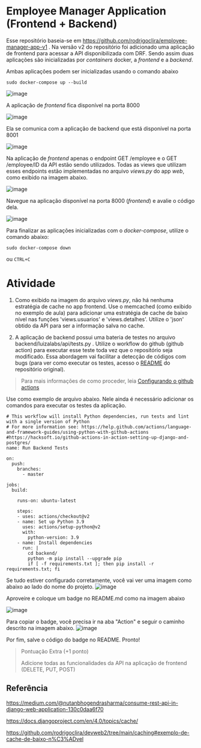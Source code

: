 # Employee Manager Application (Frontend + Backend)

Esse repositório baseia-se em https://github.com/rodrigoclira/employee-manager-app-v1 . Na versão v2 do repositório foi adicionado uma aplicação de frontend para acessar a API disponibilizada com DRF. Sendo assim duas aplicações são inicializadas por _containers_ docker, a _frontend_ e a _backend_.

Ambas aplicações podem ser inicializadas usando o comando abaixo
```
sudo docker-compose up --build
```


![image](https://user-images.githubusercontent.com/276077/174942615-b4e7e945-2d89-4c23-836e-9ab8931b5ed3.png)


A aplicação de _frontend_ fica disponível na porta 8000

![image](https://user-images.githubusercontent.com/276077/174942679-b3aa5eaa-ab51-4c51-aa21-36f55fb13a49.png)



Ela se comunica com a aplicação de backend que está disponível na porta 8001

![image](https://user-images.githubusercontent.com/276077/174942952-37e7e1f6-75b8-4db0-ba93-87933617a63e.png)


Na aplicação de _frontend_ apenas o endpoint GET /employee e o GET /employee/ID da API estão sendo utilizados. 
Todas as views que utilizam esses endpoints estão implementadas no arquivo _views.py_ do app _web_, como exibido na imagem abaixo.

![image](https://user-images.githubusercontent.com/276077/174943242-8d6cd8ff-691f-45bb-846e-0e029004bc00.png)

Navegue na aplicação disponível na porta 8000 (_frontend_) e avalie o código dela. 

![image](https://user-images.githubusercontent.com/276077/175022904-fbe4d379-0fc8-4ce0-8e5e-9d55171e1921.png)


Para finalizar as aplicações inicializadas com o _docker-compose_, utilize o comando abaixo:

```
sudo docker-compose down
```

ou ```CTRL+C```

# Atividade

1. Como exibido na imagem do arquivo _views.py_, não há nenhuma estratégia de cache no app frontend. 
Use o memcached (como exibido no exemplo de aula) para adicionar uma estratégia de cache de baixo nível nas funções 'views.usuarios' e 'views.detalhes'. 
Utilize o 'json' obtido da API para ser a informação salva no cache. 

2. A aplicação de backend possui uma bateria de testes no arquivo backend/luizalabs/api/tests.py . Utilize o workflow do github (github action) para executar esse teste toda vez que o repositório seja modificado. Essa abordagem vai facilitar a detecção de códigos com bugs (para ver como executar os testes, acesso o [README](https://github.com/rodrigoclira/employee-manager-app-v1) do repositório original). 
> Para mais informações de como proceder, leia [Configurando o github actions](https://cassiobotaro.dev/do_zero_a_implantacao/integracao/#configurando-o-github-actions)


Use como exemplo de arquivo abaixo. Nele ainda é necessário adicionar os comandos para executar os testes da aplicação. 

```
# This workflow will install Python dependencies, run tests and lint with a single version of Python
# For more information see: https://help.github.com/actions/language-and-framework-guides/using-python-with-github-actions
#https://hacksoft.io/github-actions-in-action-setting-up-django-and-postgres/
name: Run Backend Tests

on:
  push:
    branches:
      - master

jobs:
  build:

    runs-on: ubuntu-latest

    steps:
    - uses: actions/checkout@v2
    - name: Set up Python 3.9
      uses: actions/setup-python@v2
      with:
        python-version: 3.9
    - name: Install dependencies
      run: |
        cd backend/
        python -m pip install --upgrade pip
        if [ -f requirements.txt ]; then pip install -r requirements.txt; fi
```

Se tudo estiver configurado corretamente, você vai ver uma imagem como abaixo ao lado do nome do projeto. 
![image](https://user-images.githubusercontent.com/276077/174945420-25ece68f-3c74-4b62-86a9-fd996300e9ec.png)

Aproveire e coloque um badge no README.md como na imagem abaixo

![image](https://user-images.githubusercontent.com/276077/174945545-81e84dfc-c56a-42c8-a368-a8f72ef2f053.png)

Para copiar o badge, você precisa ir na aba "Action" e seguir o caminho descrito na imagem abaixo. 
![image](https://user-images.githubusercontent.com/276077/174945825-dbd8f6b4-5ddc-45b9-9761-16e3c1cdd64e.png)

Por fim, salve o código do badge no README. Pronto!

> Pontuação Extra (+1 ponto)
> 
> Adicione todas as funcionalidades da API na aplicação de frontend (DELETE, PUT, POST)

## Referência

https://medium.com/@nutanbhogendrasharma/consume-rest-api-in-django-web-application-130c0daa6f70

https://docs.djangoproject.com/en/4.0/topics/cache/

https://github.com/rodrigoclira/devweb2/tree/main/caching#exemplo-de-cache-de-baixo-n%C3%ADvel
